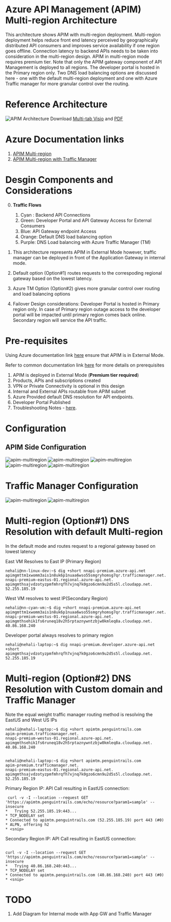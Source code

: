 # Azure API Management (APIM) Multi-region Architecture

This architecture shows APIM with multi-region deployment.  Multi-region deployment helps reduce front end latency perceived by geographically distributed API consumers and improves service availability if one region goes offline. Connection latency to backend APIs needs to be taken into consideration in the multi-region design. APIM in multi-region mode requires premium tier. Note that only the APIM gateway component of API Management is deployed to all regions. The developer portal is hosted in the Primary region only.  Two DNS load balancing options are discussed here - one with the default multi-region deployment and one with Azure Traffic manager for more granular control over the routing.


# Reference Architecture

![APIM Architecture](images/multi-region/apim-multi-region.png)
Download [Multi-tab Visio](APIM-all-reference-architectures-visio.vsdx) and [PDF](APIM-all-reference-architectures-PDF.pdf)

# Azure Documentation links

1. [APIM Multi-region](https://docs.microsoft.com/en-us/azure/api-management/api-management-howto-deploy-multi-region)
2. [APIM Multi-region with Traffic Manager](https://docs.microsoft.com/en-us/azure/api-management/api-management-howto-deploy-multi-region#-use-custom-routing-to-api-management-regional-gateways)




# Desgin Components and Considerations
0. **Traffic Flows**
   
   1. Cyan : Backend API Connections
   2. Green: Developer Portal and API Gateway Access for External Consumers
   3. Blue: API Gateway endpoint Access
   4. Orange: Default DNS load balancing option
   5. Purple: DNS Load balancing with Azure Traffic Manager (TM)
 

1. This architecture represents APIM in External Mode however, traffic manager can be deployed in front of the Application Gateway in internal mode.
2. Default option (Option#1) routes requests to the correspoding regional gateway based on the lowest latency.
3. Azure TM Option (Option#2) gives more granular control over routing and load balancing options
4. Failover Design considerations: Developer Portal is hosted in Primary region only. In case of Primary region outage access to the developer portal will be impacted until primary region comes back online. Secondary region will service the API traffic.


# Pre-requisites
Using Azure documentation link [here](https://docs.microsoft.com/en-us/azure/api-management/import-and-publish) ensure that APIM is in External Mode.

Refer to common documentation link [here](README-common.md) for more details on prerequisites
1. APIM is deployed in External Mode (**Premium tier required**)
2. Products, APIs and subscriptions created
3. VPN or Private Connectivity is optional in this design
4. Internal and External APIs routable from APIM subnet
5. Azure Provided default DNS resolution for API endpoints.
6. Developer Portal Published
7. Troubleshooting Notes - [here](README-troubleshooting.md).



# Configuration

## APIM Side Configuration
![apim-multiregion](images/multi-region/apim-location.png)
![apim-multiregion](images/multi-region/apim-premium-properties.png)
![apim-multiregion](images/multi-region/apim-east.png)
![apim-multiregion](images/multi-region/apim-west.png)
![apim-multiregion](images/multi-region/custom-domain.png)

# Traffic Manager Configuration

![apim-multiregion](images/multi-region/TM-configuration.png)
![apim-multiregion](images/multi-region/tm-endpoints.png)



# Multi-region (Option#1) DNS Resolution with default Multi-region

In the default mode and routes request to a regional gateway based on lowest latency

East VM Resolves to East IP (Primary Region)
```
nehali@nn-linux-dev:~$ dig +short nnapi-premium.azure-api.net
apimgmttm1xwomm3ais1n8uk6p1nuaa6wso55smgryhomsg7qr.trafficmanager.net.
nnapi-premium-eastus-01.regional.azure-api.net.
apimgmthsajvdzotyzpmfmhrqfh7xjnq7k0gzo6cmn9u2d5s5l.cloudapp.net.
52.255.185.19

```
West VM resolves to west IP(Secondary Region)
```
nehali@nn-cyan-vm:~$ dig +short nnapi-premium.azure-api.net
apimgmttm1xwomm3ais1n8uk6p1nuaa6wso55smgryhomsg7qr.trafficmanager.net.
nnapi-premium-westus-01.regional.azure-api.net.
apimgmthsehik1fs6runeq18v2h5rptaznywntzbjw0kmleq8a.cloudapp.net.
40.86.168.240

```
Developer portal always resolves to primary region

```
nehali@nehali-laptop:~$ dig nnapi-premium.developer.azure-api.net +short
apimgmthsajvdzotyzpmfmhrqfh7xjnq7k0gzo6cmn9u2d5s5l.cloudapp.net.
52.255.185.19

```

# Multi-region (Option#2) DNS Resolution with Custom domain and Traffic Manager

Note the equal weight traffic manager routing method is resolving the EastUS and West US IPs

```
nehali@nehali-laptop:~$ dig +short apimtm.penguintrails.com
apim-premium.trafficmanager.net.
nnapi-premium-westus-01.regional.azure-api.net.
apimgmthsehik1fs6runeq18v2h5rptaznywntzbjw0kmleq8a.cloudapp.net.
40.86.168.240


nehali@nehali-laptop:~$ dig +short apimtm.penguintrails.com
apim-premium.trafficmanager.net.
nnapi-premium-eastus-01.regional.azure-api.net.
apimgmthsajvdzotyzpmfmhrqfh7xjnq7k0gzo6cmn9u2d5s5l.cloudapp.net.
52.255.185.19

```
Primary Region IP: API Call resulting in EastUS connection:

```
 curl -v -I --location --request GET 'https://apimtm.penguintrails.com/echo/resource?param1=sample' --insecure
*   Trying 52.255.185.19:443...
* TCP_NODELAY set
* Connected to apimtm.penguintrails.com (52.255.185.19) port 443 (#0)
* ALPN, offering h2
* <snip>

```
Secondary Region IP: API Call resulting in EastUS connection:
```

curl -v -I --location --request GET 'https://apimtm.penguintrails.com/echo/resource?param1=sample' --insecure
*   Trying 40.86.168.240:443...
* TCP_NODELAY set
* Connected to apimtm.penguintrails.com (40.86.168.240) port 443 (#0)
* <snip>
```

# TODO
1. Add Diagram for Internal mode with App GW and Traffic Manager